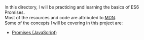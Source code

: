 In this directory, I will be practicing and learning the basics of ES6 Promises.
<br>
Most of the resources and code are attributed to <a href="https://developer.mozilla.org/en-US/docs/Learn/JavaScript/">MDN</a>.
<br>
Some of the concepts I will be covering in this project are:
- [Promises (JavaScript)](https://developer.mozilla.org/en-US/docs/Web/JavaScript/Reference/Global_Objects/Promise)
